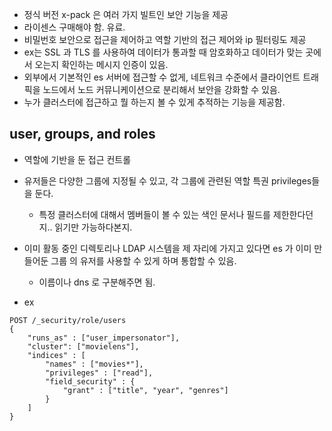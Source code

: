 - 정식 버전 x-pack 은 여러 가지 빌트인 보안 기능을 제공
- 라이센스 구매해야 함. 유료.
- 비밀번호 보안으로 접근을 제어하고 역할 기반의 접근 제어와 ip 필터링도 제공
- ex는 SSL 과 TLS 를 사용하여 데이터가 통과할 때 암호화하고 데이터가 맞는 곳에서 오는지 확인하는 메시지 인증이 있음.
- 외부에서 기본적인 es 서버에 접근할 수 없게, 네트워크 수준에서 클라이언트 트래픽을 노드에서 노드 커뮤니케이션으로 분리해서 보안을 강화할 수 있음. 
- 누가 클러스터에 접근하고 뭘 하는지 볼 수 있게 추적하는 기능을  제공함.

## user, groups, and roles
- 역할에 기반을 둔 접근 컨트롤
- 유저들은 다양한 그룹에 지정될 수 있고, 각 그룹에 관련된 역할 특권 privileges들을 둔다.
	- 특정 클러스터에 대해서 멤버들이 볼 수 있는 색인 문서나 필드를 제한한다던지.. 읽기만 가능하다본지.
- 이미 활동 중인 디렉토리나 LDAP 시스템을 제 자리에 가지고 있다면 es 가 이미 만들어둔 그룹 의 유저를 사용할 수 있게 하며 통합할 수 있음.
	- 이름이나 dns 로 구분해주면 됨.

- ex
~~~
POST /_security/role/users
{
	"runs_as" : ["user_impersonator"],
	"cluster": ["movielens"],
	"indices" : [
		"names" : ["movies*"],
		"privileges" : ["read"],
		"field_security" : {
			"grant" : ["title", "year", "genres"]
		}
	]
}
~~~
